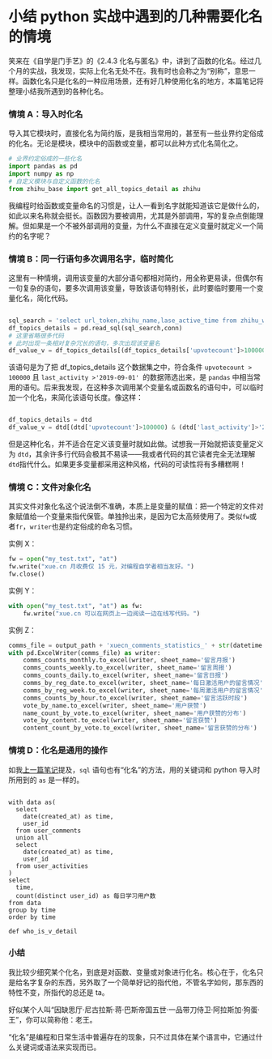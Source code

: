 # 小结 python 实战中遇到的几种需要化名的情境

笑来在《自学是门手艺》的《2.4.3 化名与匿名》中，讲到了函数的化名。经过几个月的实战，我发现，实际上化名无处不在。我有时也会称之为“别称”，意思一样。函数化名只是化名的一种应用场景，还有好几种使用化名的地方，本篇笔记将整理小结我所遇到的各种化名。

### 情境 A：导入时化名

导入其它模块时，直接化名为简约版，是我相当常用的，甚至有一些业界约定俗成的化名。无论是模块，模块中的函数或变量，都可以此种方式化名简化之。

```python
# 业界约定俗成的一些化名
import pandas as pd
import numpy as np
# 自定义模块与自定义函数的化名
from zhihu_base import get_all_topics_detail as zhihu
```

我编程时给函数或变量命名的习惯是，让人一看到名字就能知道该它是做什么的，如此以来名称就会挺长。函数因为要被调用，尤其是外部调用，写的复杂点倒能理解。但如果是一个不被外部调用的变量，为什么不直接在定义变量时就定义一个简约的名字呢？

### 情境 B：同一行语句多次调用名字，临时简化

这里有一种情境，调用该变量的大部分语句都相对简约，用全称更易读，但偶尔有一句复杂的语句，要多次调用该变量，导致该语句特别长，此时要临时要用一个变量化名，简化代码。

```python

sql_search = 'select url_token,zhihu_name,lase_active_time from zhihu_whos_v;'
df_topics_details = pd.read_sql(sql_search,conn)
# 这里省略很多代码
# 此时出现一条相对复杂冗长的语句，多次出现该变量名
df_value_v = df_topics_details[(df_topics_details['upvotecount']>100000) & (df_topics_details['last_activity']>'2019-09-01') ]

```

该语句是为了把 df_topics_details 这个数据集之中，符合条件 `upvotecount > 100000` 且 `last_activity >'2019-09-01' `的数据筛选出来，是 `pandas` 中相当常用的语句。后来我发现，在这种多次调用某个变量名或函数名的语句中，可以临时加一个化名，来简化该语句长度。像这样：

```python

df_topics_details = dtd
df_value_v = dtd[(dtd['upvotecount']>100000) & (dtd['last_activity']>'2019-09-01') ]

```

但是这种化名，并不适合在定义该变量时就如此做。试想我一开始就把该变量定义为 `dtd`，其余许多行代码会极其不易读——我或者代码的其它读者完全无法理解`dtd`指代什么。如果更多变量都采用这种风格，代码的可读性将有多糟糕啊！

### 情境 C：文件对象化名

其实文件对象化名这个说法倒不准确，本质上是变量的赋值：把一个特定的文件对象赋值给一个变量来指代保管。单独拎出来，是因为它太高频使用了。类似`fw`或者`fr`，`writer`也是约定俗成的命名习惯。

实例 X：

```python
fw = open("my_test.txt", "at")
fw.write("xue.cn 月收费仅 15 元，对编程自学者相当友好。")
fw.close()
```

实例 Y：

```python
with open("my_test.txt", "at") as fw:
    fw.write("xue.cn 可以在网页上一边阅读一边在线写代码。")
```

实例 Z：

```python
comms_file = output_path + 'xuecn_comments_statistics_' + str(datetime.datetime.now())[:10] + '.xlsx'
with pd.ExcelWriter(comms_file) as writer:
	comms_counts_monthly.to_excel(writer, sheet_name='留言月报')
	comms_counts_weekly.to_excel(writer, sheet_name='留言周报')
	comms_counts_daily.to_excel(writer, sheet_name='留言日报')
	comms_by_reg_date.to_excel(writer, sheet_name='每日激活用户的留言情况')
	comms_by_reg_week.to_excel(writer, sheet_name='每周激活用户的留言情况')
	comms_counts_by_hour.to_excel(writer, sheet_name='留言活跃时段')
	vote_by_name.to_excel(writer, sheet_name='用户获赞')
	name_count_by_vote.to_excel(writer, sheet_name='用户获赞的分布')
	vote_by_content.to_excel(writer, sheet_name='留言获赞')
	content_count_by_vote.to_excel(writer, sheet_name='留言获赞的分布')
```

### 情境 D：化名是通用的操作

如我[上一篇笔记](https://juejin.im/post/5da58ac4f265da5b8c03c338)提及，`sql` 语句也有“化名”的方法，用的关键词和 python 导入时所用到的 `as` 是一样的。

```mysql

with data as(
  select 
    date(created_at) as time,
    user_id
  from user_comments
  union all
  select 
    date(created_at) as time,
    user_id
  from user_activities
)
select
  time,
  count(distinct user_id) as 每日学习用户数
from data
group by time
order by time

def who_is_v_detail

```

### 小结

我比较少细究某个化名，到底是对函数、变量或对象进行化名。核心在于，化名只是给名字复杂的东西，另外取了一个简单好记的指代他，不管名字如何，那东西的特性不变，所指代的总还是 ta。

好似某个人叫“因缺思厅·尼古拉斯·蒋·巴斯帝国五世·一品带刀侍卫·阿拉斯加·狗蛋·王”，你可以简称他：老王。

“化名”是编程和日常生活中普遍存在的现象，只不过具体在某个语言中，它通过什么关键词或语法来实现而已。